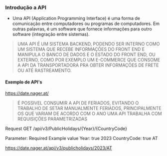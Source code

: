 ### Introdução a API

- Uma API (Application Programming Interface) é uma forma de comunicação entre computadores ou programas de computadores.
Em outras palavras, é um software que fornece informações para outro software (integração entre sistemas).

> UMA API É UM SISTEMA BACKEND, PODENDO SER INTERNO COMO UM SISTEMA QUE RECEBE INFORMAÇÕES DO FRONT END E MANIPULA O BANCO DE DADOS E O ESTADO DO FRONT END, OU EXTERNO, COMO POR EXEMPLO UM E-COMMERCE QUE CONSOME A API DA TRANSPORTADORA PRA OBTER INFORMAÇÕES DE FRETE OU ATÉ RASTREAMENTO.

#### Exemplo de API's

https://date.nager.at/
> É POSSIVEL CONSUMIR A API DE FERIADOS, EVITANDO O TRABALHO DE SETAR MANUALMENTE FERIADOS, PRINCIPALMENTE OS QUE VARIAM DE ACORDO COM O ANO
> UMA API TRABALHA COM REQUISIÇÕES PARAMETRIZADAS 

Request
GET /api/v3/PublicHolidays/{Year}/{CountryCode}

Parameter:	    Required	Example value
Year:	        true	    2023
CountryCode:    true	    AT

https://date.nager.at/api/v3/publicholidays/2023/AT
